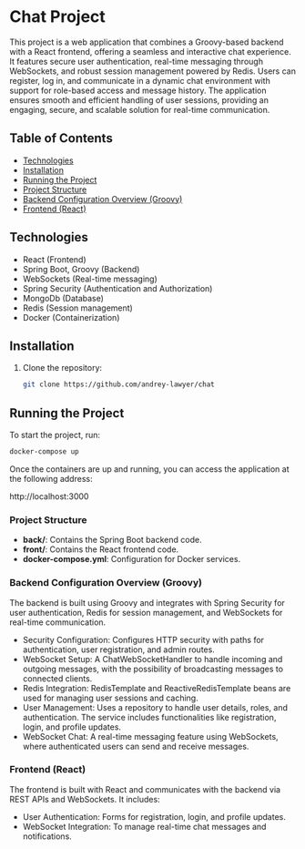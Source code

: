 # Chat Project

This project is a web application that combines a Groovy-based backend with a React frontend, offering a seamless and interactive chat experience. It features secure user authentication, real-time messaging through WebSockets, and robust session management powered by Redis. Users can register, log in, and communicate in a dynamic chat environment with support for role-based access and message history. The application ensures smooth and efficient handling of user sessions, providing an engaging, secure, and scalable solution for real-time communication.

## Table of Contents

- [Technologies](#technologies)
- [Installation](#installation)
- [Running the Project](#running-the-project)
- [Project Structure](#project-structure)
- [Backend Configuration Overview (Groovy)](#backend-configuration-overview-%28groovy%29)
- [Frontend (React)](#frontend-%28react%29) 

## Technologies


- React (Frontend)
- Spring Boot, Groovy (Backend)
- WebSockets (Real-time messaging)
- Spring Security (Authentication and Authorization)
- MongoDb (Database)
- Redis (Session management)
- Docker (Containerization)

## Installation

1. Clone the repository:
   ```bash
   git clone https://github.com/andrey-lawyer/chat
   ```

## Running the Project

To start the project, run:

```bash
docker-compose up
```
Once the containers are up and running, you can access the application at the following address:

http://localhost:3000

### Project Structure

- **back/**: Contains the Spring Boot backend code.
- **front/**: Contains the React frontend code.
- **docker-compose.yml**: Configuration for Docker services.

### Backend Configuration Overview (Groovy)

The backend is built using Groovy and integrates with Spring Security for user authentication, Redis for session management, and WebSockets for real-time communication.

- Security Configuration: Configures HTTP security with paths for authentication, user registration, and admin routes.
- WebSocket Setup: A ChatWebSocketHandler to handle incoming and outgoing messages, with the possibility of broadcasting messages to connected clients.
- Redis Integration: RedisTemplate and ReactiveRedisTemplate beans are used for managing user sessions and caching.
- User Management: Uses a repository to handle user details, roles, and authentication. The service includes functionalities like registration, login, and profile updates.
- WebSocket Chat: A real-time messaging feature using WebSockets, where authenticated users can send and receive messages.

### Frontend (React)
The frontend is built with React and communicates with the backend via REST APIs and WebSockets. It includes:

- User Authentication: Forms for registration, login, and profile updates.
- WebSocket Integration: To manage real-time chat messages and notifications.

